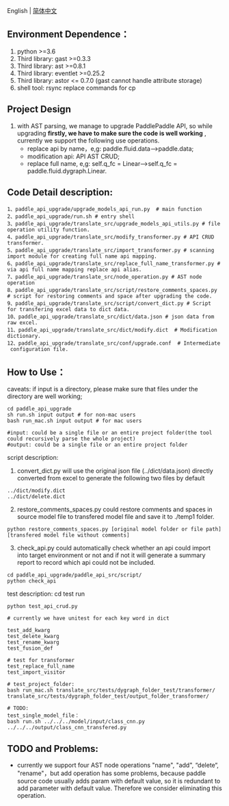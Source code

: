 English | [简体中文](./README.md)

## Environment Dependence：
1. python >=3.6
2. Third library: gast >=0.3.3
3. Third library: ast >=0.8.1
4. Third library: eventlet >=0.25.2
5. Third library: astor <= 0.7.0 (gast cannot handle attribute storage)
6. shell tool: rsync replace commands for cp

## Project Design
1. with AST parsing, we manage to upgrade PaddlePaddle API, so while upgrading **firstly, we have to make sure the code is well working** , currently we support the following use operations.
	- replace api by name，e,g: paddle.fluid.data-->paddle.data;
	- modification api: API AST CRUD;
	- replace full name, e,g: self.q_fc = Linear-->self.q_fc = paddle.fluid.dygraph.Linear.


## Code Detail description:
```
1、paddle_api_upgrade/upgrade_models_api_run.py  # main function
2、paddle_api_upgrade/run.sh # entry shell
3、paddle_api_upgrade/translate_src/upgrade_models_api_utils.py # file operation utility function.
4、paddle_api_upgrade/translate_src/modify_transformer.py # API CRUD transformer.
5、paddle_api_upgrade/translate_src/import_transformer.py # scanning import module for creating full name api mapping.
6、paddle_api_upgrade/translate_src/replace_full_name_transformer.py # via api full name mapping replace api alias.
7、paddle_api_upgrade/translate_src/node_operation.py # AST node operation
8、paddle_api_upgrade/translate_src/script/restore_comments_spaces.py # script for restoring comments and space after upgrading the code.
9、paddle_api_upgrade/translate_src/script/convert_dict.py # Script for transfering excel data to dict data.
10、paddle_api_upgrade/translate_src/dict/data.json # json data from raw excel.
11、paddle_api_upgrade/translate_src/dict/modify.dict  # Modification dictionary.
12、paddle_api_upgrade/translate_src/conf/upgrade.conf  # Intermediate
 configuration file.
```
## How to Use：
caveats: if input is a directory, please make sure that files under the directory are well working;
```
cd paddle_api_upgrade
sh run.sh input output # for non-mac users
bash run_mac.sh input output # for mac users

#input: could be a single file or an entire project folder(the tool could recursively parse the whole project)
#output: could be a single file or an entire project folder
```

script description:
1. convert_dict.py will use the original json file (../dict/data.json) directly converted from excel to generate the following two files by default
```
../dict/modify.dict
../dict/delete.dict
```
2. restore_comments_spaces.py could restore comments and spaces in source model file to transfered model file and save it to ./temp1 folder.
```
python restore_comments_spaces.py [original model folder or file path] [transfered model file without comments]
```
3. check_api.py could automatically check whether an api could import into target environment or not and if not it will generate a summary report to record which api could not be included.
```
cd paddle_api_upgrade/paddle_api_src/script/
python check_api
```

test description: cd test run

	python test_api_crud.py

	# currently we have unitest for each key word in dict

	test_add_kwarg
	test_delete_kwarg
	test_rename_kwarg
	test_fusion_def

	# test for transformer
	test_replace_full_name
	test_import_visitor

	# test_project_folder:
	bash run_mac.sh translate_src/tests/dygraph_folder_test/transformer/ translate_src/tests/dygraph_folder_test/output_folder_transformer/

	# TODO:
	test_single_model_file：
	bash run.sh ../../../model/input/class_cnn.py ../../../output/class_cnn_transfered.py

## TODO and Problems:
- currently we support four AST node operations "name",  "add",  “delete“,  "rename"，but add operation has some problems, because paddle source code usually adds param with default value, so it is redundant to add parameter with default value. Therefore we consider eliminating this operation.
